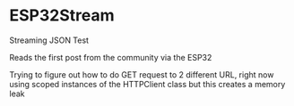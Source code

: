 # ESP32Stream
Streaming JSON Test

Reads the first post from the community via the ESP32

Trying to figure out how to do GET request to 2 different URL, right now using scoped instances of the HTTPClient class but this creates a memory leak
